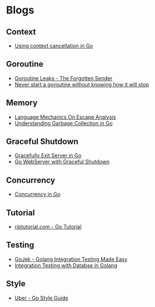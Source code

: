 # Blogs

## Context

- [Using context cancellation in Go](https://www.sohamkamani.com/golang/2018-06-17-golang-using-context-cancellation/)

## Goroutine

- [Goroutine Leaks - The Forgotten Sender](https://www.ardanlabs.com/blog/2018/11/goroutine-leaks-the-forgotten-sender.html)
- [Never start a goroutine without knowing how it will stop](https://dave.cheney.net/2016/12/22/never-start-a-goroutine-without-knowing-how-it-will-stop)

## Memory

- [Language Mechanics On Escape Analysis](https://www.ardanlabs.com/blog/2017/05/language-mechanics-on-escape-analysis.html)
- [Understanding Garbage Collection in Go
](https://www.developer.com/languages/garbage-collection-go/)

## Graceful Shutdown

- [Gracefully Exit Server in Go](https://guzalexander.com/2017/05/31/gracefully-exit-server-in-go.html)
- [Go WebServer with Graceful Shutdown](https://marcofranssen.nl/go-webserver-with-graceful-shutdown/)

## Concurrency

- [Concurrency in Go](https://marcofranssen.nl/concurrency-in-go/)
## Tutorial

- [riptutorial.com - Go Tutorial](https://riptutorial.com/go)

## Testing

- [GoJek - Golang Integration Testing Made Easy](https://blog.gojekengineering.com/golang-integration-testing-made-easy-a834e754fa4c)
- [Integration Testing with Databse in Golang](https://medium.com/hackernoon/integration-test-with-database-in-golang-355dc123fdc9)

## Style

- [Uber - Go Style Guide](https://github.com/uber-go/guide/edit/master/style.md)